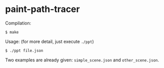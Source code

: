 # paint-path-tracer

Compilation:
```
$ make
```

Usage: (for more detail, just execute `./ppt`)
```
$ ./ppt file.json
```

Two examples are already given:
`simple_scene.json` and `other_scene.json`.
